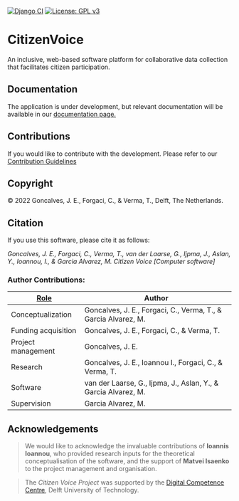 [![Django CI](https://github.com/CUSP-Urban-Science-and-Policy/Citizen-Voice/actions/workflows/django-ci.yml/badge.svg)](https://github.com/CUSP-Urban-Science-and-Policy/Citizen-Voice/actions/workflows/django-ci.yml)
[![License: GPL v3](https://img.shields.io/badge/License-GPLv3-blue.svg)](https://www.gnu.org/licenses/gpl-3.0)
# CitizenVoice
An inclusive, web-based software platform for collaborative data collection that facilitates citizen participation.

## Documentation

The application is under development, but relevant documentation will be available in our [documentation page.](https://cusp-urban-science-and-policy.github.io/Citizen-Voice/index.html)

## Contributions

If you would like to contribute with the development. Please refer to our [Contribution Guidelines](CONTRIBUTING.md)

## Copyright

&copy; 2022 Goncalves, J. E., Forgaci, C., & Verma, T., Delft, The Netherlands. 

## Citation
If you use this software, please cite it as follows:

*Goncalves, J. E., Forgaci, C., Verma, T., van der Laarse, G., Ijpma, J., Aslan, Y., Ioannou, I., & Garcia Alvarez, M. Citizen Voice [Computer software]*

### Author Contributions:

| [Role](https://credit.niso.org/contributor-roles-defined/) | Author |
|------|--------|
| Conceptualization | Goncalves, J. E., Forgaci, C., Verma, T., & Garcia Alvarez, M. |
| Funding acquisition | Goncalves, J. E., Forgaci, C., & Verma, T.|
| Project management | Goncalves, J. E. |
| Research | Goncalves, J. E., Ioannou I., Forgaci, C., & Verma, T. |
| Software | van der Laarse, G., Ijpma, J., Aslan, Y., & Garcia Alvarez, M. |
| Supervision | Garcia Alvarez, M. |


## Acknowledgements

> We would like to acknowledge the invaluable contributions of **Ioannis Ioannou**, who provided research inputs for the theoretical conceptualisation of the software, and the support of **Matvei Isaenko** to the project management and organisation.

> The *Citizen Voice Project* was supported by the [Digital Competence Centre](https://dcc.tudelft.nl/), Delft University of Technology. 
